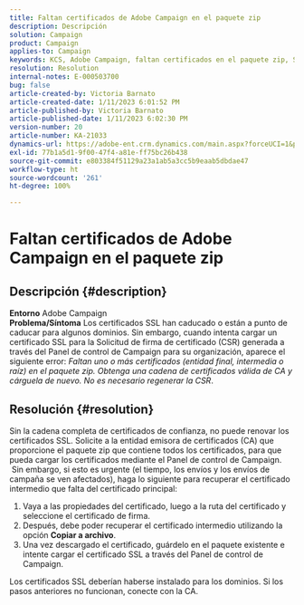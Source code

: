```yaml
---
title: Faltan certificados de Adobe Campaign en el paquete zip
description: Descripción
solution: Campaign
product: Campaign
applies-to: Campaign
keywords: KCS, Adobe Campaign, faltan certificados en el paquete zip, SSL, dominio, panel de control
resolution: Resolution
internal-notes: E-000503700
bug: false
article-created-by: Victoria Barnato
article-created-date: 1/11/2023 6:01:52 PM
article-published-by: Victoria Barnato
article-published-date: 1/11/2023 6:02:30 PM
version-number: 20
article-number: KA-21033
dynamics-url: https://adobe-ent.crm.dynamics.com/main.aspx?forceUCI=1&pagetype=entityrecord&etn=knowledgearticle&id=53ef6e04-da91-ed11-aad1-6045bd006d92
exl-id: 77b1a5d1-9f00-47f4-a81e-ff75bc26b438
source-git-commit: e803384f51129a23a1ab5a3cc5b9eaab5dbdae47
workflow-type: ht
source-wordcount: '261'
ht-degree: 100%

---
```


# Faltan certificados de Adobe Campaign en el paquete zip

## Descripción {#description}

<b>Entorno</b>
Adobe Campaign
 <br><b>Problema/Síntoma</b>
Los certificados SSL han caducado o están a punto de caducar para algunos dominios. Sin embargo, cuando intenta cargar un certificado SSL para la Solicitud de firma de certificado (CSR) generada a través del Panel de control de Campaign para su organización, aparece el siguiente error: *Faltan uno o más certificados (entidad final, intermedia o raíz) en el paquete zip. Obtenga una cadena de certificados válida de CA y cárguela de nuevo. No es necesario regenerar la CSR*.


## Resolución {#resolution}


Sin la cadena completa de certificados de confianza, no puede renovar los certificados SSL. Solicite a la entidad emisora de certificados (CA) que proporcione el paquete zip que contiene todos los certificados, para que pueda cargar los certificados mediante el Panel de control de Campaign.  Sin embargo, si esto es urgente (el tiempo, los envíos y los envíos de campaña se ven afectados), haga lo siguiente para recuperar el certificado intermedio que falta del certificado principal:

1. Vaya a las propiedades del certificado, luego a la ruta del certificado y seleccione el certificado de firma.
2. Después, debe poder recuperar el certificado intermedio utilizando la opción <b>Copiar a archivo</b>.
3. Una vez descargado el certificado, guárdelo en el paquete existente e intente cargar el certificado SSL a través del Panel de control de Campaign.


Los certificados SSL deberían haberse instalado para los dominios. Si los pasos anteriores no funcionan, conecte con la CA.
